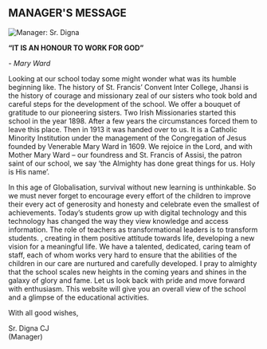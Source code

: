 
## MANAGER'S MESSAGE

![Manager: Sr. Digna](/images/Manager.jpg)

**“IT IS AN HONOUR TO WORK FOR GOD”**

*- Mary Ward*

Looking at our school today some might wonder what was its humble beginning like. The history of St. Francis’ Convent Inter College, Jhansi is the history of courage and missionary zeal of our sisters who took bold and careful steps for the development of the school. We offer a bouquet of gratitude to our pioneering sisters. Two Irish Missionaries started this school in the year 1898. After a few years the circumstances forced them to leave this place. Then in 1913 it was handed over to us. It is a Catholic Minority Institution under the management of the Congregation of Jesus founded by Venerable Mary Ward in 1609. We rejoice in the Lord, and with Mother Mary Ward – our foundress and St. Francis of Assisi, the patron saint of our school, we say ‘the Almighty has done great things for us. Holy is His name’.

In this age of Globalisation, survival without new learning is unthinkable. So we must never forget to encourage every effort of the children to improve their every act of generosity and honesty and celebrate even the smallest of achievements. Today’s students grow up with digital technology and this technology has changed the way they view knowledge and access information. The role of teachers as transformational leaders is to transform students. , creating in them positive attitude towards life, developing a new vision for a meaningful life. We have a talented, dedicated, caring team of staff, each of whom works very hard to ensure that the abilities of the children in our care are nurtured and carefully developed.
I pray to almighty that the school scales new heights in the coming years and shines in the galaxy of glory and fame. Let us look back with pride and move forward with enthusiasm. This website will give you an overall view of the school and a glimpse of the educational activities.

With all good wishes,

Sr. Digna CJ  
(Manager) 
